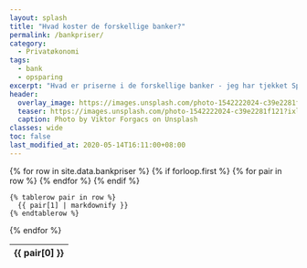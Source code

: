 ```yaml
---
layout: splash
title: "Hvad koster de forskellige banker?"
permalink: /bankpriser/
category:
  - Privatøkonomi
tags:
  - bank
  - opsparing
excerpt: "Hvad er priserne i de forskellige banker - jeg har tjekket SparNord, Merkur Bank, Lån & Spar Bank, Arbejdernes Landsbank, Lunar og Basisbank?"
header:
  overlay_image: https://images.unsplash.com/photo-1542222024-c39e2281f121?ixlib=rb-1.2.1&ixid=eyJhcHBfaWQiOjEyMDd9&auto=format&fit=crop&w=1500&q=80
  teaser: https://images.unsplash.com/photo-1542222024-c39e2281f121?ixlib=rb-1.2.1&ixid=eyJhcHBfaWQiOjEyMDd9&auto=format&fit=crop&w=400&q=80
  caption: Photo by Viktor Forgacs on Unsplash
classes: wide
toc: false
last_modified_at: 2020-05-14T16:11:00+08:00
---
```


<table class="table">
  {% for row in site.data.bankpriser %}
    {% if forloop.first %}
    <thead>
    <tr>
      {% for pair in row %}
        <th>{{ pair[0] }}</th>
      {% endfor %}
    </tr>
    </thead>
    {% endif %}

    {% tablerow pair in row %}
      {{ pair[1] | markdownify }}
    {% endtablerow %}
  {% endfor %}
</table>
